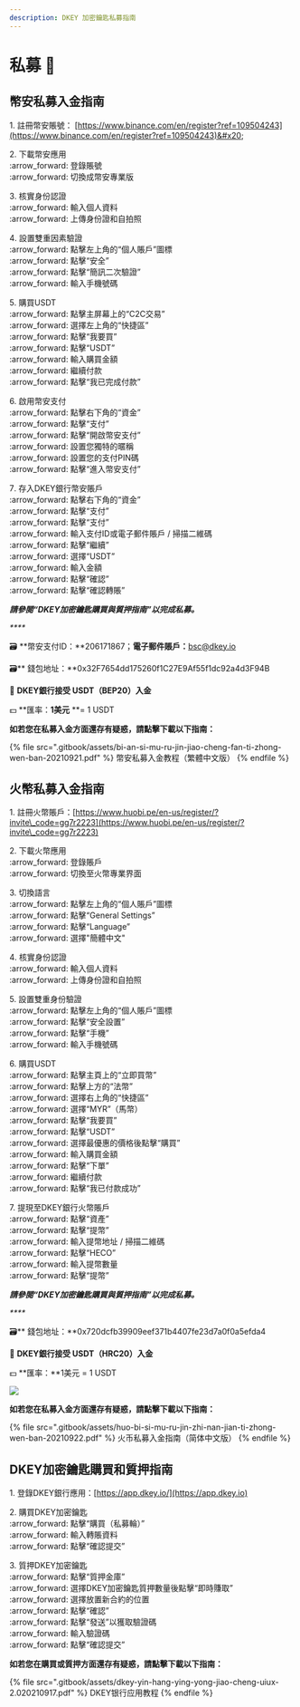 ```yaml
---
description: DKEY 加密鑰匙私募指南
---
```


# 私募 🎯

## 幣安私募入金指南

1️. 註冊幣安賬號： [https://www.binance.com/en/register?ref=109504243](https://www.binance.com/en/register?ref=109504243)&#x20;

2️. 下載幣安應用\
&#x20;  :arrow\_forward: 登錄賬號\
&#x20;  :arrow\_forward: 切換成幣安專業版&#x20;

3️. 核實身份認證\
&#x20;  :arrow\_forward: 輸入個人資料\
&#x20;  :arrow\_forward: 上傳身份證和自拍照

4️. 設置雙重因素驗證\
&#x20;  :arrow\_forward: 點擊左上角的“個人賬戶”圖標\
&#x20;  :arrow\_forward: 點擊“安全”\
&#x20;  :arrow\_forward: 點擊“簡訊二次驗證”\
&#x20;  :arrow\_forward: 輸入手機號碼

5️. 購買USDT\
&#x20;  :arrow\_forward: 點擊主屏幕上的“C2C交易”\
&#x20;  :arrow\_forward: 選擇左上角的“快捷區”\
&#x20;  :arrow\_forward: 點擊“我要買”\
&#x20;  :arrow\_forward: 點擊“USDT”\
&#x20;  :arrow\_forward: 輸入購買金額\
&#x20;  :arrow\_forward: 繼續付款\
&#x20;  :arrow\_forward: 點擊“我已完成付款”

6\. 啟用幣安支付\
&#x20;  :arrow\_forward: 點擊右下角的“資金”\
&#x20;  :arrow\_forward: 點擊“支付”\
&#x20;  :arrow\_forward: 點擊“開啟幣安支付”\
&#x20;  :arrow\_forward: 設置您獨特的暱稱\
&#x20;  :arrow\_forward: 設置您的支付PIN碼\
&#x20;  :arrow\_forward: 點擊“進入幣安支付”

7️. 存入DKEY銀行幣安賬戶\
&#x20;  :arrow\_forward: 點擊右下角的“資金”\
&#x20;  :arrow\_forward: 點擊“支付”\
&#x20;  :arrow\_forward: 點擊“支付”\
&#x20;  :arrow\_forward: 輸入支付ID或電子郵件賬戶 / 掃描二維碼\
&#x20;  :arrow\_forward: 點擊“繼續”\
&#x20;  :arrow\_forward: 選擇“USDT”\
&#x20;  :arrow\_forward: 輸入金額\
&#x20;  :arrow\_forward: 點擊“確認”\
&#x20;  :arrow\_forward: 點擊“確認轉賬”

_**請參閱“DKEY加密鑰匙購買與質押指南”以完成私募。**_

_****_

🗃 **幣安支付ID：**206171867；**電子郵件賬戶：**[bsc@dkey.io](mailto:bsc@dkey.io)

🗃** 錢包地址：**0x32F7654dd175260f1C27E9Af55f1dc92a4d3F94B

🔑 **DKEY銀行接受 USDT（BEP20）入金**

&#x20;💵 **匯率：**1美元** **= 1 USDT&#x20;



**如若您在私募入金方面還存有疑惑，請點擊下載以下指南：**

{% file src=".gitbook/assets/bi-an-si-mu-ru-jin-jiao-cheng-fan-ti-zhong-wen-ban-20210921.pdf" %}
幣安私募入金教程（繁體中文版）
{% endfile %}



## 火幣私募入金指南

1️. 註冊火幣賬戶：[https://www.huobi.pe/en-us/register/?invite\_code=gg7r2223](https://www.huobi.pe/en-us/register/?invite\_code=gg7r2223)

2️. 下載火幣應用\
&#x20;  :arrow\_forward: 登錄賬戶\
&#x20;  :arrow\_forward: 切換至火幣專業界面

3\. 切換語言\
&#x20;  :arrow\_forward: 點擊左上角的“個人賬戶”圖標\
&#x20;  :arrow\_forward: 點擊“General Settings”\
&#x20;  :arrow\_forward: 點擊“Language”\
&#x20;  :arrow\_forward: 選擇"簡體中文"

4️. 核實身份認證\
&#x20;  :arrow\_forward: 輸入個人資料\
&#x20;  :arrow\_forward: 上傳身份證和自拍照

5\. 設置雙重身份驗證\
&#x20;  :arrow\_forward: 點擊左上角的“個人賬戶”圖標\
&#x20;  :arrow\_forward: 點擊“安全設置”\
&#x20;  :arrow\_forward: 點擊“手機”\
&#x20;  :arrow\_forward: 輸入手機號碼

6\. 購買USDT\
&#x20;  :arrow\_forward: 點擊主頁上的“立即買幣”\
&#x20;  :arrow\_forward: 點擊上方的“法幣”\
&#x20;  :arrow\_forward: 選擇右上角的“快捷區”\
&#x20;  :arrow\_forward: 選擇“MYR”（馬幣）\
&#x20;  :arrow\_forward: 點擊“我要買”\
&#x20;  :arrow\_forward: 點擊“USDT”\
&#x20;  :arrow\_forward: 選擇最優惠的價格後點擊“購買”\
&#x20;  :arrow\_forward: 輸入購買金額\
&#x20;  :arrow\_forward: 點擊“下單”\
&#x20;  :arrow\_forward: 繼續付款\
&#x20;  :arrow\_forward: 點擊“我已付款成功”

7\. 提現至DKEY銀行火幣賬戶\
&#x20;  :arrow\_forward: 點擊“資產”\
&#x20;  :arrow\_forward: 點擊“提幣”\
&#x20;  :arrow\_forward: 輸入提幣地址 / 掃描二維碼\
&#x20;  :arrow\_forward: 點擊“HECO”\
&#x20;  :arrow\_forward: 輸入提幣數量\
&#x20;  :arrow\_forward: 點擊“提幣”

_**請參閱“DKEY加密鑰匙購買與質押指南”以完成私募。**_

_****_

🗃** 錢包地址：**0x720dcfb39909eef371b4407fe23d7a0f0a5efda4

🔑 **DKEY銀行接受 USDT（HRC20）入金**

💵 **匯率：**1美元 = 1 USDT

![](.gitbook/assets/hrc20\_usdt-and-husd\_cn.jpg)

**如若您在私募入金方面還存有疑惑，請點擊下載以下指南：**

{% file src=".gitbook/assets/huo-bi-si-mu-ru-jin-zhi-nan-jian-ti-zhong-wen-ban-20210922.pdf" %}
火币私募入金指南（简体中文版）
{% endfile %}



## DKEY加密鑰匙購買和質押指南

1\. 登錄DKEY銀行應用：[https://app.dkey.io/](https://app.dkey.io)

2\. 購買DKEY加密鑰匙\
&#x20;  :arrow\_forward: 點擊“購買（私募輪）”\
&#x20;  :arrow\_forward: 輸入轉賬資料\
&#x20;  :arrow\_forward: 點擊“確認提交”

3\. 質押DKEY加密鑰匙\
&#x20;  :arrow\_forward: 點擊“質押金庫”\
&#x20;  :arrow\_forward: 選擇DKEY加密鑰匙質押數量後點擊“即時賺取”\
&#x20;  :arrow\_forward: 選擇放置新合約的位置\
&#x20;  :arrow\_forward: 點擊“確認”\
&#x20;  :arrow\_forward: 點擊“發送”以獲取驗證碼\
&#x20;  :arrow\_forward: 輸入驗證碼\
&#x20;  :arrow\_forward: 點擊“確認提交”



**如若您在購買或質押方面還存有疑惑，請點擊下載以下指南：**

{% file src=".gitbook/assets/dkey-yin-hang-ying-yong-jiao-cheng-uiux-2.020210917.pdf" %}
DKEY银行应用教程
{% endfile %}

